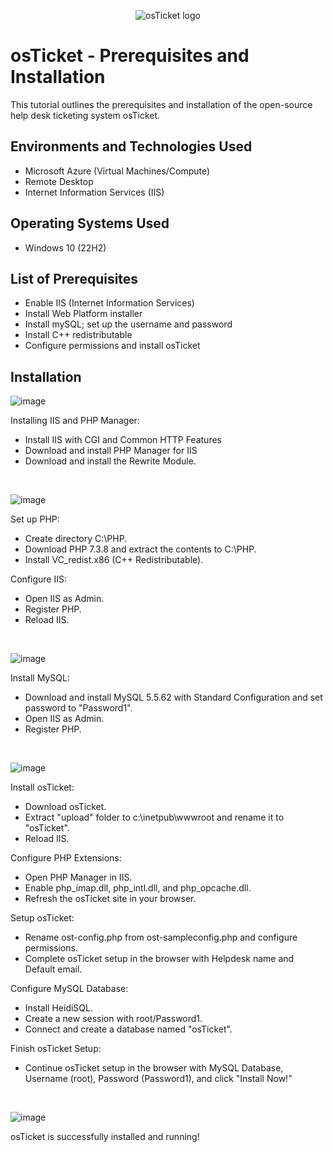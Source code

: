 <p align="center">
<img src="https://i.imgur.com/Clzj7Xs.png" alt="osTicket logo"/>
</p>

<h1>osTicket - Prerequisites and Installation</h1>
This tutorial outlines the prerequisites and installation of the open-source help desk ticketing system osTicket.<br />

<h2>Environments and Technologies Used</h2>

- Microsoft Azure (Virtual Machines/Compute)
- Remote Desktop
- Internet Information Services (IIS)

<h2>Operating Systems Used </h2>

- Windows 10</b> (22H2)

<h2>List of Prerequisites</h2>

- Enable IIS (Internet Information Services)
- Install Web Platform installer 
- Install mySQL; set up the username and password
- Install C++ redistributable
- Configure permissions and install osTicket


<h2>Installation</h2>

![image](https://github.com/ahmadspain/osticket-prereqs/assets/158358030/f37cd686-2ffb-4e52-bece-7a6bdb82cde5)

Installing IIS and PHP Manager:
- Install IIS with CGI and Common HTTP Features
- Download and install PHP Manager for IIS
- Download and install the Rewrite Module.

<br />

![image](https://github.com/ahmadspain/osticket-prereqs/assets/158358030/f434b612-5d4b-4a25-879e-fd2f0b64f9b3)

Set up PHP:
- Create directory C:\PHP.
- Download PHP 7.3.8 and extract the contents to C:\PHP.
- Install VC_redist.x86 (C++ Redistributable).

Configure IIS:
- Open IIS as Admin.
- Register PHP.
- Reload IIS.
<br />

![image](https://github.com/ahmadspain/osticket-prereqs/assets/158358030/d5cd42ff-550f-47c4-868c-dc81fc70aa15)

Install MySQL:
- Download and install MySQL 5.5.62 with Standard Configuration and set password to "Password1".
- Open IIS as Admin.
- Register PHP.

<br />

![image](https://github.com/ahmadspain/osticket-prereqs/assets/158358030/1f3da7f6-7a24-4963-b0c6-5a234119784d)

Install osTicket:
- Download osTicket.
- Extract "upload" folder to c:\inetpub\wwwroot and rename it to "osTicket".
- Reload IIS.

Configure PHP Extensions:
- Open PHP Manager in IIS.
- Enable php_imap.dll, php_intl.dll, and php_opcache.dll.
- Refresh the osTicket site in your browser.

Setup osTicket:
- Rename ost-config.php from ost-sampleconfig.php and configure permissions.
- Complete osTicket setup in the browser with Helpdesk name and Default email.

Configure MySQL Database:
- Install HeidiSQL.
- Create a new session with root/Password1.
- Connect and create a database named "osTicket".

Finish osTicket Setup:
- Continue osTicket setup in the browser with MySQL Database, Username (root), Password (Password1), and click "Install Now!"
<br />

![image](https://github.com/ahmadspain/osticket-prereqs/assets/158358030/f891dcb1-33b4-42dd-ab6e-4a7a222b0837)

<p>
osTicket is successfully installed and running!
</p>
<br />
